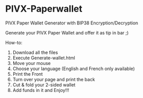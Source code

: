 # PIVX-Paperwallet
PIVX Paper Wallet Generator with BIP38 Encryption/Decryption

Generate your PIVX Paper Wallet and offer it as tip in bar ;)

How-to:
1) Download all the files
2) Execute Generate-wallet.html
3) Move your mouse
4) Choose your language (English and French only available)
5) Print the Front
6) Turn over your page and print the back
7) Cut & fold your 2-sided wallet
8) Add funds in it and Enjoy!!!
